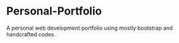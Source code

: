 # Personal-Portfolio

A personal web development portfolio using mostly bootstrap and handcrafted codes.
